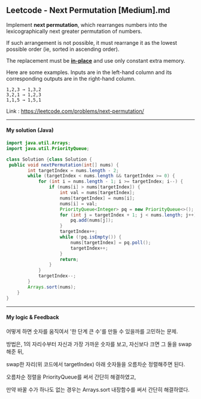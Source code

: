 ## Leetcode - Next Permutation [Medium].md

Implement **next permutation**, which rearranges numbers into the lexicographically next greater permutation of numbers.

If such arrangement is not possible, it must rearrange it as the lowest possible order (ie, sorted in ascending order).

The replacement must be **[in-place](http://en.wikipedia.org/wiki/In-place_algorithm)** and use only constant extra memory.

Here are some examples. Inputs are in the left-hand column and its corresponding outputs are in the right-hand column.

```
1,2,3 → 1,3,2
3,2,1 → 1,2,3
1,1,5 → 1,5,1
```

Link : https://leetcode.com/problems/next-permutation/



---



#### My solution (Java)

```java
import java.util.Arrays;
import java.util.PriorityQueue;

class Solution {class Solution {
 public void nextPermutation(int[] nums) {
        int targetIndex = nums.length - 2;
        while (targetIndex < nums.length && targetIndex >= 0) {
            for (int i = nums.length - 1; i >= targetIndex; i--) {
                if (nums[i] > nums[targetIndex]) {
                    int val = nums[targetIndex];
                    nums[targetIndex] = nums[i];
                    nums[i] = val;
                    PriorityQueue<Integer> pq = new PriorityQueue<>();
                    for (int j = targetIndex + 1; j < nums.length; j++) {
                        pq.add(nums[j]);
                    }
                    targetIndex++;
                    while (!pq.isEmpty()) {
                        nums[targetIndex] = pq.poll();
                        targetIndex++;
                    }
                    return;
                }
            }
            targetIndex--;
        }
        Arrays.sort(nums);
    }
}
```

---



#### My logic & Feedback

어떻게 하면 숫자를 움직여서 '한 단계 큰 수'를 만들 수 있을까를 고민하는 문제.

방법은, 1의 자리수부터 자신과 가장 가까운 숫자를 보고, 자신보다 크면 그 둘을 swap해준 뒤,

swap한 자리(위 코드에서 targetIndex) 아래 숫자들을 오름차순 정렬해주면 된다.

오름차순 정렬을 PriorityQueue를 써서 간단히 해결하였고,

만약 바꿀 수가 하나도 없는 경우는 Arrays.sort 내장함수를 써서 간단히 해결하였다.

